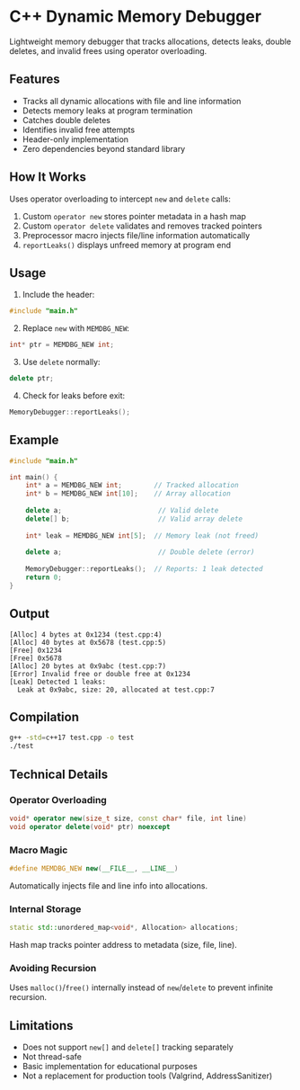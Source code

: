 # C++ Dynamic Memory Debugger

Lightweight memory debugger that tracks allocations, detects leaks, double deletes, and invalid frees using operator overloading.

## Features

- Tracks all dynamic allocations with file and line information
- Detects memory leaks at program termination
- Catches double deletes
- Identifies invalid free attempts
- Header-only implementation
- Zero dependencies beyond standard library

## How It Works

Uses operator overloading to intercept `new` and `delete` calls:
1. Custom `operator new` stores pointer metadata in a hash map
2. Custom `operator delete` validates and removes tracked pointers
3. Preprocessor macro injects file/line information automatically
4. `reportLeaks()` displays unfreed memory at program end

## Usage

1. Include the header:
```cpp
#include "main.h"
```

2. Replace `new` with `MEMDBG_NEW`:
```cpp
int* ptr = MEMDBG_NEW int;
```

3. Use `delete` normally:
```cpp
delete ptr;
```

4. Check for leaks before exit:
```cpp
MemoryDebugger::reportLeaks();
```

## Example

```cpp
#include "main.h"

int main() {
    int* a = MEMDBG_NEW int;        // Tracked allocation
    int* b = MEMDBG_NEW int[10];    // Array allocation
    
    delete a;                        // Valid delete
    delete[] b;                      // Valid array delete
    
    int* leak = MEMDBG_NEW int[5];  // Memory leak (not freed)
    
    delete a;                        // Double delete (error)
    
    MemoryDebugger::reportLeaks();  // Reports: 1 leak detected
    return 0;
}
```

## Output

```
[Alloc] 4 bytes at 0x1234 (test.cpp:4)
[Alloc] 40 bytes at 0x5678 (test.cpp:5)
[Free] 0x1234
[Free] 0x5678
[Alloc] 20 bytes at 0x9abc (test.cpp:7)
[Error] Invalid free or double free at 0x1234
[Leak] Detected 1 leaks:
  Leak at 0x9abc, size: 20, allocated at test.cpp:7
```

## Compilation

```bash
g++ -std=c++17 test.cpp -o test
./test
```

## Technical Details

### Operator Overloading
```cpp
void* operator new(size_t size, const char* file, int line)
void operator delete(void* ptr) noexcept
```

### Macro Magic
```cpp
#define MEMDBG_NEW new(__FILE__, __LINE__)
```
Automatically injects file and line info into allocations.

### Internal Storage
```cpp
static std::unordered_map<void*, Allocation> allocations;
```
Hash map tracks pointer address to metadata (size, file, line).

### Avoiding Recursion
Uses `malloc()`/`free()` internally instead of `new`/`delete` to prevent infinite recursion.

## Limitations

- Does not support `new[]` and `delete[]` tracking separately
- Not thread-safe
- Basic implementation for educational purposes
- Not a replacement for production tools (Valgrind, AddressSanitizer)
